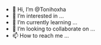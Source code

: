 - 👋 Hi, I’m @Tonihoxha
- 👀 I’m interested in ...
- 🌱 I’m currently learning ...
- 💞️ I’m looking to collaborate on ...
- 📫 How to reach me ...

<!---
Tonihoxha/Tonihoxha is a ✨ special ✨ repository because its `README.md` (this file) appears on your GitHub profile.
You can click the Preview link to take a look at your changes.
--->


